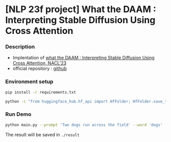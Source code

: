 # [NLP 23f project] What the DAAM : Interpreting Stable Diffusion Using Cross Attention

### Description
* Implentation of [what the DAAM : Interpreting Stable Diffusion Using Cross Attention, NACL'23](https://arxiv.org/abs/2210.04885)
* official repository : [github](https://github.com/castorini/daam)


### Environment setup
```bash
pip install -r requirements.txt
```

```bash
python -c "from huggingface_hub.hf_api import HfFolder; HfFolder.save_token('YOUR TOKEN')"
```

### Run Demo

```bash
python main.py --prompt 'Two dogs run across the field' --word 'dogs'  
```

The result will be saved in `./result`
